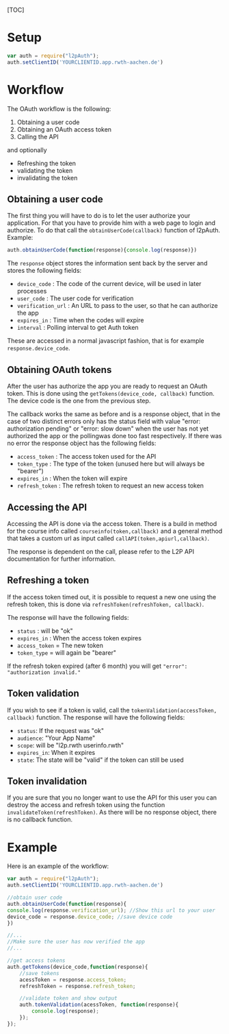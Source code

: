 [TOC]


# Setup
```javascript
var auth = require("l2pAuth");
auth.setClientID('YOURCLIENTID.app.rwth-aachen.de')
```

# Workflow

The OAuth workflow is the following:

1. Obtaining a user code
2. Obtaining an OAuth access token
3. Calling the API

and optionally

* Refreshing the token
* validating the token
* invalidating the token

## Obtaining a user code

The first thing you will have to do is to let the user authorize your application.
For that you have to provide him with a web page to login and authorize. To do that 
call the `obtainUserCode(callback)` function of l2pAuth. Example:

 ```javascript
auth.obtainUserCode(function(response){console.log(response)})
 ```

The `response` object stores the information sent back by the server and stores the following fields:

* `device_code` : The code of the current device, will be used in later processes
* `user_code` : The user code for verification
* `verification_url` : An URL to pass to the user, so that he can authorize the app
* `expires_in` : Time when the codes will expire
* `interval` : Polling interval to get Auth token

These are accessed in a normal javascript fashion, that is for example `response.device_code`.

## Obtaining OAuth tokens

After the user has authorize the app you are ready to request an OAuth token. This is done using the
`getTokens(device_code, callback)` function. The device code is the one from the previous step. 

The callback works the same as before and is a response object, that in the case of two distinct errors only has the status field with value "error: authorization pending" or "error: slow down" when the user has not yet authorized the app or the pollingwas done too fast respectively.
If there was no error the response object has the following fields:

* `access_token` : The access token used for the API
* `token_type` : The type of the token (unused here but will always be "bearer")
* `expires_in` : When the token will expire
* `refresh_token` : The refresh token to request an new access token

## Accessing the API
Accessing the API is done via the access token. There is a build in method for the course info called `courseinfo(token,callback)` and a general method that takes a custom url as input called `callAPI(token,apiurl,callback)`. 

The response is dependent on the call, please refer to the L2P API documentation for further information.

## Refreshing a token
If the access token timed out, it is possible to request a new one using the refresh token, this is done via `refreshToken(refreshToken, callback)`.

The response will have the following fields:

* `status` : will be "ok"
* `expires_in` : When the access token expires
* `access_token` = The new token
* `token_type` = will again be "bearer"

If the refresh token expired (after 6 month) you will get `"error": "authorization invalid."`

## Token validation

If you wish to see if a token is valid, call the `tokenValidation(accessToken, callback)` function. The response will have the following fields:

* `status`: If the request was "ok"
* `audience`: "Your App Name"
* `scope`: will be "l2p.rwth userinfo.rwth"
* `expires_in`: When it expires
* `state`: The state will be "valid" if the token can still be used

## Token invalidation
If you are sure that you no longer want to use the API for this user you can destroy the access and refresh token using the function `invalidateToken(refreshToken)`. As there will be no response object, there is no callback function.

# Example
Here is an example of the workflow:

```javascript
var auth = require("l2pAuth");
auth.setClientID('YOURCLIENTID.app.rwth-aachen.de')

//obtain user code
auth.obtainUserCode(function(response){
console.log(response.verification_url); //Show this url to your user
device_code = response.device_code; //save device code
})

//...
//Make sure the user has now verified the app
//...

//get access tokens
auth.getTokens(device_code,function(response){
    //save tokens
    acessToken = response.access_token;
    refreshToken = response.refresh_token;

    //validate token and show output
    auth.tokenValidation(acessToken, function(response){
        console.log(response);
    });
});
```

